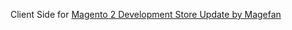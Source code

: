 Client Side for [Magento 2 Development Store Update by Magefan](https://github.com/magefan/module-dsu)
